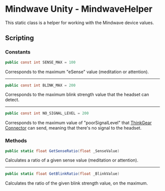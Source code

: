 # Mindwave Unity - MindwaveHelper

This static class is a helper for working with the Mindwave device values.

## Scripting

### Constants

```csharp
public const int SENSE_MAX = 100
```

Corresponds to the maximum "eSense" value (meditation or attention).

---

```csharp
public const int BLINK_MAX = 200
```

Corresponds to the maximum blink strength value that the headset can detect.

---

```csharp
public const int NO_SIGNAL_LEVEL = 200
```

Corresponds to the maximum value of "poorSignalLevel" that [ThinkGear Connector](http://developer.neurosky.com/docs/doku.php?id=thinkgear_connector_tgc) can send, meaning that there's no signal to the headset.

### Methods

```csharp
public static float GetSenseRatio(float _SenseValue)
```

Calculates a ratio of a given sense value (meditation or attention).

---

```csharp
public static float GetBlinkRatio(float _BlinkValue)
```

Calculates the ratio of the given blink strength value, on the maximum.
